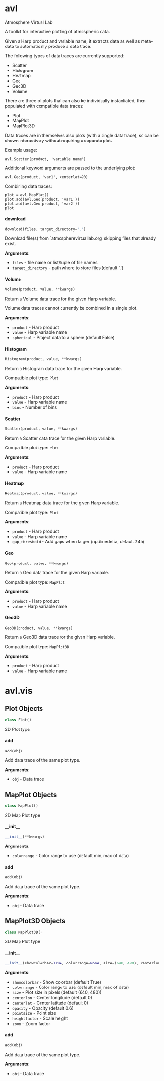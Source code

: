 <a name="avl"></a>
# avl

Atmosphere Virtual Lab

A toolkit for interactive plotting of atmospheric data.

Given a Harp product and variable name, it extracts data as well as meta-data
to automatically produce a data trace.

The following types of data traces are currently supported:

- Scatter
- Histogram
- Heatmap
- Geo
- Geo3D
- Volume

There are three of plots that can also be individually instantiated, then
populated with compatible data traces:

- Plot
- MapPlot
- MapPlot3D

Data traces are in themselves also plots (with a single data trace), so
can be shown interactively without requiring a separate plot.

Example usage:

    avl.Scatter(product, 'variable name')

Additional keyword arguments are passed to the underlying plot:

    avl.Geo(product, 'var1', centerlat=90)

Combining data traces:

    plot = avl.MapPlot()
    plot.add(avl.Geo(product, 'var1'))
    plot.add(avl.Geo(product, 'var2'))
    plot

<a name="avl.download"></a>
#### download

```python
download(files, target_directory=".")
```

Download file(s) from `atmospherevirtuallab.org, skipping files
that already exist.

**Arguments**:

- `files` - file name or list/tuple of file names
- `target_directory` - path where to store files (default '.')

<a name="avl.Volume"></a>
#### Volume

```python
Volume(product, value, **kwargs)
```

Return a Volume data trace for the given Harp variable.

Volume data traces cannot currently be combined in a single plot.

**Arguments**:

- `product` - Harp product
- `value` - Harp variable name
- `spherical` - Project data to a sphere (default False)

<a name="avl.Histogram"></a>
#### Histogram

```python
Histogram(product, value, **kwargs)
```

Return a Histogram data trace for the given Harp variable.

Compatible plot type: `Plot`

**Arguments**:

- `product` - Harp product
- `value` - Harp variable name
- `bins` - Number of bins

<a name="avl.Scatter"></a>
#### Scatter

```python
Scatter(product, value, **kwargs)
```

Return a Scatter data trace for the given Harp variable.

Compatible plot type: `Plot`

**Arguments**:

- `product` - Harp product
- `value` - Harp variable name

<a name="avl.Heatmap"></a>
#### Heatmap

```python
Heatmap(product, value, **kwargs)
```

Return a Heatmap data trace for the given Harp variable.

Compatible plot type: `Plot`

**Arguments**:

- `product` - Harp product
- `value` - Harp variable name
- `gap_threshold` - Add gaps when larger (np.timedelta, default 24h)

<a name="avl.Geo"></a>
#### Geo

```python
Geo(product, value, **kwargs)
```

Return a Geo data trace for the given Harp variable.

Compatible plot type: `MapPlot`

**Arguments**:

- `product` - Harp product
- `value` - Harp variable name

<a name="avl.Geo3D"></a>
#### Geo3D

```python
Geo3D(product, value, **kwargs)
```

Return a Geo3D data trace for the given Harp variable.

Compatible plot type: `MapPlot3D`

**Arguments**:

- `product` - Harp product
- `value` - Harp variable name

<a name="avl.vis"></a>
# avl.vis

<a name="avl.vis.Plot"></a>
## Plot Objects

```python
class Plot()
```

2D Plot type

<a name="avl.vis.Plot.add"></a>
#### add

```python
add(obj)
```

Add data trace of the same plot type.

**Arguments**:

- `obj` - Data trace

<a name="avl.vis.MapPlot"></a>
## MapPlot Objects

```python
class MapPlot()
```

2D Map Plot type

<a name="avl.vis.MapPlot.__init__"></a>
#### \_\_init\_\_

```python
__init__(**kwargs)
```

**Arguments**:

- `colorrange` - Color range to use (default min, max of data)

<a name="avl.vis.MapPlot.add"></a>
#### add

```python
add(obj)
```

Add data trace of the same plot type.

**Arguments**:

- `obj` - Data trace

<a name="avl.vis.MapPlot3D"></a>
## MapPlot3D Objects

```python
class MapPlot3D()
```

3D Map Plot type

<a name="avl.vis.MapPlot3D.__init__"></a>
#### \_\_init\_\_

```python
__init__(showcolorbar=True, colorrange=None, size=(640, 480), centerlon=0, centerlat=0, opacity=0.6, pointsize=None, heightfactor=None, zoom=None, **kwargs)
```

**Arguments**:

- `showcolorbar` - Show colorbar (default True)
- `colorrange` - Color range to use (default min, max of data)
- `size` - Plot size in pixels (default (640, 480))
- `centerlon` - Center longitude (default 0)
- `centerlat` - Center latitude (default 0)
- `opacity` - Opacity (default 0.6)
- `pointsize` - Point size
- `heightfactor` - Scale height
- `zoom` - Zoom factor

<a name="avl.vis.MapPlot3D.add"></a>
#### add

```python
add(obj)
```

Add data trace of the same plot type.

**Arguments**:

- `obj` - Data trace

